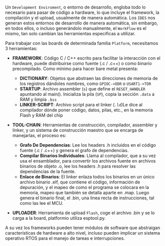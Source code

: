 Un `Development Enviroment`, o entorno de desarrollo, engloba todo lo necesario para pasar de código a hardware, lo que incluye el framework, la compilación y el upload, usualmente de manera automática. Los `IDES` nos generan estos entornos de desarrollo de manera automática, sin embargo, en todos ellos, o incluso generándolo manualmente, el `WorkFlow` es el mismo, tan solo cambian las herramientas especificas a utilizar.

Para trabajar con las boards de determinada familia `Platform`, necesitamos 3 herramientas: 

- **FRAMEWORK**: Código C / C++ escrito para facilitar la interacción con el hardware, puede distribuirse como fuente (.c / .c++) o como binario precompilado. Como mínimo para hacer bare metal presenta:
	
	- **DICTIONARY**: Objetos que abstraen las direcciones de memoria de los registros dándoles nombres, como `GPIOC->ODR` o `USART1->TDR`
	- **STARTUP**: Archivo assembler (`s`) que define el `RESET_HANDLER` apuntando al main(). Inicializa la pila (`SP`), copia la sección `.data` a RAM y limpia `.bss`
	- **LINKER-SCRIPT**: Archivo script para el linker (`.ld`)Le dice al compilador dónde poner código, datos, pilas, etc., en la memoria Flash y RAM del chip
    
- **TOOL-CHAIN**: Herramientas de construcción, compilador, assembler y linker, y un sistema de construcción maestro que se encarga de manejarlas, el proceso es:
	
	- **Grafo De Dependencias**: Lee los headers .h incluidos en el código fuente (.c / .c++) y genera el grafo de dependencias.
	- **Compilar Binarios Individuales**: Llama al compilador, que a su vez usa el ensamblador, para convertir los archivos fuente en archivos binarios de objeto .o, lee los headers .h para resolver las dependencias de la fuente.
	- **Enlace de Binarios**: El linker enlaza todos los binarios en un único archivo binario .elf, que contiene el código, información de depuración, y el mapeo de como el programa se colocara en la memoria, mapeo que también se detalla aparte en .map. Luego genera el binario final, el .bin, una linea recta de instrucciones, tal como las lee el MCU.
    
- **UPLOADER**: Herramienta de upload `Flash`, coge el archivo .bin y se lo carga a la board, platformio utiliza esptool.py.

A su vez los frameworks pueden tener módulos de software que abstraigan características de hardware a alto nivel, incluso pueden implicar un sistema operativo RTOS para el manejo de tareas e interrupciones.

